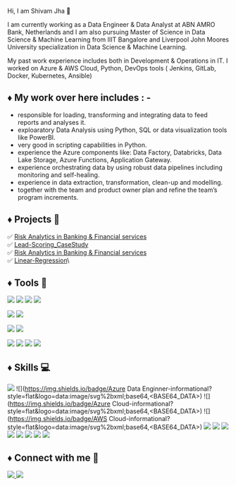 Hi, I am Shivam Jha 👋 

I am currently working as a Data Engineer & Data Analyst at ABN AMRO Bank, Netherlands  and I am also pursuing Master of Science in Data Science & Machine Learning from IIIT Bangalore and Liverpool John Moores University specialization in Data Science & Machine Learning.

My past work experience includes both in Development & Operations in IT. I worked on Azure & AWS Cloud, Python, DevOps tools ( Jenkins, GitLab, Docker, Kubernetes, Ansible)

## ♦️ My work over here includes : -

- responsible for loading, transforming and integrating data to feed reports and analyses it.
- exploaratory Data Analysis using Python, SQL or data visualization tools like PowerBI.
- very good in scripting capabilities in Python.
- experience the Azure components like: Data Factory, Databricks, Data Lake Storage, Azure Functions, Application Gateway.
- experience orchestrating data by using robust data pipelines including monitoring and self-healing.
- experience in data extraction, transformation, clean-up and modelling.
- together with the team and product owner plan and refine the team’s program increments.


## ♦️ Projects 🚧

✅ [Risk Analytics in Banking & Financial services](https://github.com/jhashivam/EDA-Projects/tree/main/1-EDA_Case_Study)\
✅ [Lead-Scoring_CaseStudy](https://github.com/jhashivam/MSC-Assignment/tree/main/Lead-Scoring_CaseStudy)\
✅ [Risk Analytics in Banking & Financial services](https://github.com/jhashivam/EDA-Projects/tree/main/1-EDA_Case_Study)\
✅ [Linear-Regression](https://github.com/jhashivam/MSC-Assignment/tree/main/Linear-Regression_Assignment)\



## ♦️ Tools 🔨
![](https://img.shields.io/badge/Database-MySQL-informational?style=flat&logo=data:image/svg%2bxml;base64,<BASE64_DATA>)
![](https://img.shields.io/badge/Database-SQLServer-informational?style=flat&logo=data:image/svg%2bxml;base64,<BASE64_DATA>) 
![](https://img.shields.io/badge/Programming-Python-informational?style=flat&logo=data:image/svg%2bxml;base64,<BASE64_DATA>)
![](https://img.shields.io/badge/Cloud-Azure-informational?style=flat&logo=data:image/svg%2bxml;base64,<BASE64_DATA>)

![](https://img.shields.io/badge/DataVisualization-Tableau-informational?style=flat&logo=data:image/svg%2bxml;base64,<BASE64_DATA>)
![](https://img.shields.io/badge/DataVisualization-PowerBI-informational?style=flat&logo=data:image/svg%2bxml;base64,<BASE64_DATA>)


![](https://img.shields.io/badge/VersionControl-Git-informational?style=flat&logo=data:image/svg%2bxml;base64,<BASE64_DATA>)
![](https://img.shields.io/badge/VersionControl-BitBucket-informational?style=flat&logo=data:image/svg%2bxml;base64,<BASE64_DATA>)


![](https://img.shields.io/badge/Spreadsheet-Excel-informational?style=flat&logo=data:image/svg%2bxml;base64,<BASE64_DATA>)
![](https://img.shields.io/badge/Editor-VSCode-informational?style=flat&logo=data:image/svg%2bxml;base64,<BASE64_DATA>)
![](https://img.shields.io/badge/Docker-informational?style=flat&logo=data:image/svg%2bxml;base64,<BASE64_DATA>)
![](https://img.shields.io/badge/Kubernetes-informational?style=flat&logo=data:image/svg%2bxml;base64,<BASE64_DATA>)


## ♦️ Skills 💻
![](https://img.shields.io/badge/DataAnalysis-informational?style=flat&logo=data:image/svg%2bxml;base64,<BASE64_DATA>)
![](https://img.shields.io/badge/Azure Data Enginner-informational?style=flat&logo=data:image/svg%2bxml;base64,<BASE64_DATA>)
![](https://img.shields.io/badge/Azure Cloud-informational?style=flat&logo=data:image/svg%2bxml;base64,<BASE64_DATA>)
![](https://img.shields.io/badge/AWS Cloud-informational?style=flat&logo=data:image/svg%2bxml;base64,<BASE64_DATA>)
![](https://img.shields.io/badge/Python-informational?style=flat&logo=data:image/svg%2bxml;base64,<BASE64_DATA>)
![](https://img.shields.io/badge/ExploratoryDataAnalysis-informational?style=flat&logo=data:image/svg%2bxml;base64,<BASE64_DATA>)
![](https://img.shields.io/badge/HypothesisBuilding-informational?style=flat&logo=data:image/svg%2bxml;base64,<BASE64_DATA>)
![](https://img.shields.io/badge/Database-informational?style=flat&logo=data:image/svg%2bxml;base64,<BASE64_DATA>)
![](https://img.shields.io/badge/Statistics-informational?style=flat&logo=data:image/svg%2bxml;base64,<BASE64_DATA>)
![](https://img.shields.io/badge/FeatureEngineering-informational?style=flat&logo=data:image/svg%2bxml;base64,<BASE64_DATA>)
![](https://img.shields.io/badge/MachineLearning-informational?style=flat&logo=data:image/svg%2bxml;base64,<BASE64_DATA>)
![](https://img.shields.io/badge/TimeSeriesAnalysis-informational?style=flat&logo=data:image/svg%2bxml;base64,<BASE64_DATA>)


## ♦️ Connect with me 🔗
<p>
<a href="mailto:shivamjhads@gmail.com"> <img src="https://img.shields.io/badge/Gmail-D14836?style=for-the-badge&logo=gmail&logoColor=white"</a>
<a href="https://www.linkedin.com/in/jhashivam/"> <img src="https://img.shields.io/badge/LinkedIn-0077B5?style=for-the-badge&logo=linkedin&logoColor=white"</a> 
</p>

